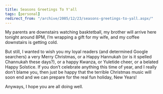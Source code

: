 ```yaml
---
title: Seasons Greetings To Y'all
tags: [personal]
redirect_from: "/archive/2005/12/23/seasons-greetings-to-yall.aspx/"
---
```


My parents are downstairs watching basktetball, my brother will arrive
here tonight around 8PM, I’m wrapping a gift for my wife, and my coffee
downstairs is getting cold.

But still, I wanted to wish you my loyal readers (and determined Google
searchers) a very Merry Christmas, or a Happy Hannukah (or is it spelled
Channukah these days?), or a happy Kwanza, or Yuletide cheer, or a
belated Happy Solstice. If you don’t celebrate anything this time of
year, and I really don’t blame you, then just be happy that the terrible
Christmas music will soon end and we can prepare for the real fun
holiday, New Years!

Anyways, I hope you are all doing well.

